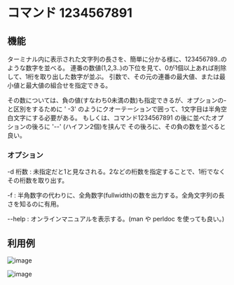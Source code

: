 # コマンド 1234567891

## 機能

ターミナル内に表示された文字列の長さを、簡単に分かる様に、123456789..のような数字を並べる。
連番の数値(1,2,3..)の下位を見て、0が1個以上あれば削除して、1桁を取り出した数字が並ぶ。
引数で、その元の連番の最大値、または最小値と最大値の組合せを指定できる。

その数については、負の値(すなわち0未満の数)も指定できるが、オプションの-と区別をするために
' -3' のようにクオーテーションで囲って、1文字目は半角空白文字にする必要がある。
もしくは、コマンド1234567891 の後に並べたオプションの後ろに '--' (ハイフン2個)を挟んで
その後ろに、その負の数を並べると良い。

### オプション

 -d 桁数 : 未指定だと1と見なされる。2などの桁数を指定することで、1桁でなくその桁数を取り出す。

 -f      : 半角数字の代わりに、全角数字(fullwidth)の数を出力する。全角文字列の長さを知るのに有用。 
 
 --help  : オンラインマニュアルを表示する。(man や perldoc を使っても良い。)  

## 利用例 

![image](https://github.com/user-attachments/assets/3f318bbd-5dc4-4b4a-906c-e27ed465206f)

![image](https://github.com/user-attachments/assets/e650bec9-fc5f-4779-bf85-4b61636e8ee2)
